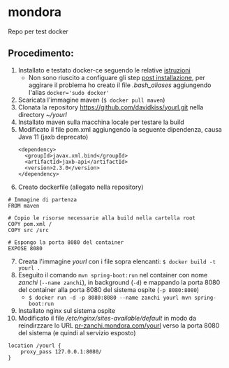 # mondora
Repo per test docker

## Procedimento:
1. Installato e testato docker-ce seguendo le relative [istruzioni](https://docs.docker.com/install/linux/docker-ce/ubuntu/)
   - Non sono riuscito a configuare gli step [post installazione](https://docs.docker.com/install/linux/linux-postinstall/), per aggirare il problema ho creato il file *.bash_aliases* aggiungendo l'alias `docker='sudo docker'`
2. Scaricata l'immagine maven (`$ docker pull maven`)
3. Clonata la repository https://github.com/davidkiss/yourl.git nella directory *~/yourl*
4. Installato maven sulla macchina locale per testare la build
5. Modificato il file pom.xml aggiungendo la seguente dipendenza, causa Java 11 (jaxb deprecato)
    ```
    <dependency>
      <groupId>javax.xml.bind</groupId>
      <artifactId>jaxb-api</artifactId>
      <version>2.3.0</version>
    </dependency>
    ```
6. Creato dockerfile (allegato nella repository)
```
# Immagine di partenza
FROM maven

# Copio le risorse necessarie alla build nella cartella root
COPY pom.xml /
COPY src /src

# Espongo la porta 8080 del container
EXPOSE 8080
```
7. Creata l'immagine *yourl* con i file sopra elencanti: `$ docker build -t yourl .`
8. Eseguito il comando `mvn spring-boot:run` nel container con nome *zanchi* (`--name zanchi`), in background (`-d`) e mappando la porta 8080 del container alla porta 8080 del sistema ospite (`-p 8080:8080`)
   - `$ docker run -d -p 8080:8080 --name zanchi yourl mvn spring-boot:run`
9. Installato nginx sul sistema ospite
10. Modificato il file */etc/nginx/sites-available/default* in modo da reindirzzare lo URL [pr-zanchi.mondora.com/yourl](http://pr-zanchi.mondora.com/yourl) verso la porta 8080 del sistema (e quindi al servizio esposto)
```
location /yourl {
    proxy_pass 127.0.0.1:8080/
}

```
